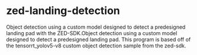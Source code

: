 # zed-landing-detection
Object detection using a custom model designed to detect a predesigned landing pad with the ZED-SDK.Object detection using a custom model designed to detect a predesigned landing pad. This program is based off of the tensorrt_yolov5-v8 custom object detection sample from the zed-sdk.
